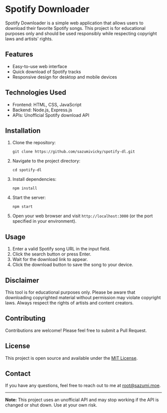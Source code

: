 # Spotify Downloader

Spotify Downloader is a simple web application that allows users to download their favorite Spotify songs. This project is for educational purposes only and should be used responsibly while respecting copyright laws and artists' rights.

## Features

- Easy-to-use web interface
- Quick download of Spotify tracks
- Responsive design for desktop and mobile devices

## Technologies Used

- Frontend: HTML, CSS, JavaScript
- Backend: Node.js, Express.js
- APIs: Unofficial Spotify download API

## Installation

1. Clone the repository:
   ```
   git clone https://github.com/sazumivicky/spotify-dl.git
   ```

2. Navigate to the project directory:
   ```
   cd spotify-dl
   ```

3. Install dependencies:
   ```
   npm install
   ```

4. Start the server:
   ```
   npm start
   ```

5. Open your web browser and visit `http://localhost:3000` (or the port specified in your environment).

## Usage

1. Enter a valid Spotify song URL in the input field.
2. Click the search button or press Enter.
3. Wait for the download link to appear.
4. Click the download button to save the song to your device.

## Disclaimer

This tool is for educational purposes only. Please be aware that downloading copyrighted material without permission may violate copyright laws. Always respect the rights of artists and content creators.

## Contributing

Contributions are welcome! Please feel free to submit a Pull Request.

## License

This project is open source and available under the [MIT License](LICENSE).

## Contact

If you have any questions, feel free to reach out to me at [root@sazumi.moe](mailto:root@sazumi.moe).

---

**Note:** This project uses an unofficial API and may stop working if the API is changed or shut down. Use at your own risk.